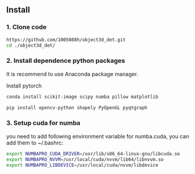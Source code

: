 ## Install

### 1. Clone code

```bash
https://github.com/1005088h/object3d_det.git
cd ./object3d_det/
```

### 2. Install dependence python packages

It is recommend to use Anaconda package manager.

Install pytorch 

```bash
conda install scikit-image scipy numba pillow matplotlib 
```

```bash
pip install opencv-python shapely PyOpenGL pyqtgraph

```

### 3. Setup cuda for numba

you need to add following environment variable for numba.cuda, you can add them to ~/.bashrc:

```bash
export NUMBAPRO_CUDA_DRIVER=/usr/lib/x86_64-linux-gnu/libcuda.so
export NUMBAPRO_NVVM=/usr/local/cuda/nvvm/lib64/libnvvm.so
export NUMBAPRO_LIBDEVICE=/usr/local/cuda/nvvm/libdevice
```
